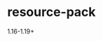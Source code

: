 # resource-pack

1.16-1.19+

<a herf="https://discord.gg/Kp3bNAKXVB"><img scr="https://static-prod.adweek.com/wp-content/uploads/2021/02/DiscordLogo3.jpg"></a>
